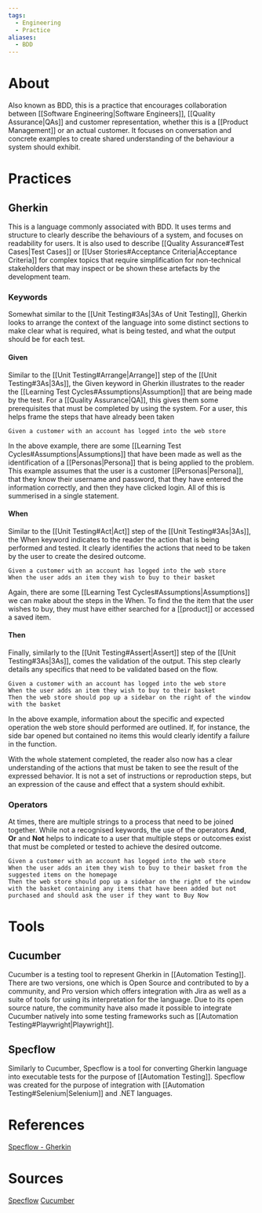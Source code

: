 ```yaml
---
tags:
  - Engineering
  - Practice
aliases:
  - BDD
---
```

# About
Also known as BDD, this is a practice that encourages collaboration between [[Software Engineering|Software Engineers]], [[Quality Assurance|QAs]] and customer representation, whether this is a [[Product Management]] or an actual customer. It focuses on conversation and concrete examples to create shared understanding of the behaviour a system should exhibit.
# Practices
## Gherkin
This is a language commonly associated with BDD. It uses terms and structure to clearly describe the behaviours of a system, and focuses on readability for users. It is also used to describe [[Quality Assurance#Test Cases|Test Cases]] or [[User Stories#Acceptance Criteria|Acceptance Criteria]] for complex topics that require simplification for non-technical stakeholders that may inspect or be shown these artefacts by the development team.
### Keywords
Somewhat similar to the [[Unit Testing#3As|3As of Unit Testing]], Gherkin looks to arrange the context of the language into some distinct sections to make clear what is required, what is being tested, and what the output should be for each test.
#### Given
Similar to the [[Unit Testing#Arrange|Arrange]] step of the [[Unit Testing#3As|3As]], the Given keyword in Gherkin illustrates to the reader the [[Learning Test Cycles#Assumptions|Assumption]] that are being made by the test. For a [[Quality Assurance|QA]], this gives them some prerequisites that must be completed by using the system. For a user, this helps frame the steps that have already been taken

```Gherkin
Given a customer with an account has logged into the web store
```

In the above example, there are some [[Learning Test Cycles#Assumptions|Assumptions]] that have been made as well as the identification of a [[Personas|Persona]] that is being applied to the problem. This example assumes that the user is a customer [[Personas|Persona]], that they know their username and password, that they have entered the information correctly, and then they have clicked login. All of this is summerised in a single statement.
#### When
Similar to the [[Unit Testing#Act|Act]] step of the [[Unit Testing#3As|3As]], the When keyword indicates to the reader the action that is being performed and tested. It clearly identifies the actions that need to be taken by the user to create the desired outcome.

```Gherkin
Given a customer with an account has logged into the web store
When the user adds an item they wish to buy to their basket
```

Again, there are some [[Learning Test Cycles#Assumptions|Assumptions]] we can make about the steps in the When. To find the the item that the user wishes to buy, they must have either searched for a [[product]] or accessed a saved item.
#### Then
Finally, similarly to the [[Unit Testing#Assert|Assert]] step of the [[Unit Testing#3As|3As]], comes the validation of the output. This step clearly details any specifics that need to be validated based on the flow.

```Gherkin
Given a customer with an account has logged into the web store
When the user adds an item they wish to buy to their basket
Then the web store should pop up a sidebar on the right of the window with the basket
```

In the above example, information about the specific and expected operation the web store should performed are outlined. If, for instance, the side bar opened but contained no items this would clearly identify a failure in the function.

With the whole statement completed, the reader also now has a clear understanding of the actions that must be taken to see the result of the expressed behavior. It is not a set of instructions or reproduction steps, but an expression of the cause and effect that a system should exhibit.
### Operators
At times, there are multiple strings to a process that need to be joined together. While not a recognised keywords, the use of the operators **And**, **Or** and **Not** helps to indicate to a user that multiple steps or outcomes exist that must be completed or tested to achieve the desired outcome.

```Gherkin
Given a customer with an account has logged into the web store
When the user adds an item they wish to buy to their basket from the suggested items on the homepage
Then the web store should pop up a sidebar on the right of the window with the basket containing any items that have been added but not purchased and should ask the user if they want to Buy Now
```
# Tools
## Cucumber
Cucumber is a testing tool to represent Gherkin in [[Automation Testing]]. There are two versions, one which is Open Source and contributed to by a community, and Pro version which offers integration with Jira as well as a suite of tools for using its interpretation for the language. Due to its open source nature, the community have also made it possible to integrate Cucumber natively into some testing frameworks such as [[Automation Testing#Playwright|Playwright]]. 
## Specflow
Similarly to Cucumber, Specflow is a tool for converting Gherkin language into executable tests for the purpose of [[Automation Testing]]. Specflow was created for the purpose of integration with [[Automation Testing#Selenium|Selenium]] and .NET languages.
# References
[Specflow - Gherkin](https://specflow.org/learn/gherkin/)
# Sources
[Specflow](https://specflow.org/)
[Cucumber](https://cucumber.io/)